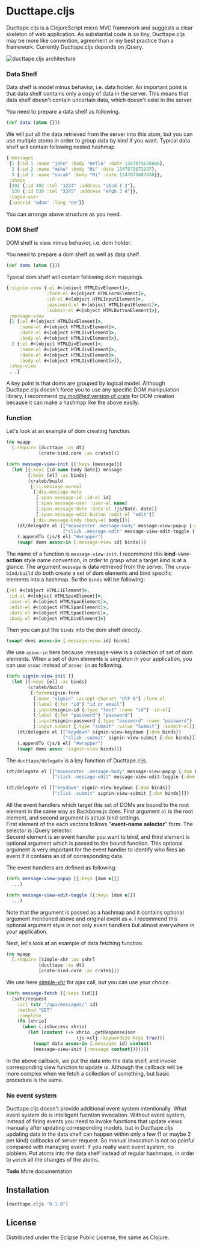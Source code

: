# Ducttape.cljs

Ducttape.cljs is a ClojureScript micro MVC framework and suggests a clear skeleton of web application.
As substantial code is so tiny, Ducttape.cljs may be more like convention, agreement or my best practice than a framework.
Currently Ducttape.cljs depends on jQuery.

<img src="https://github.com/downloads/hozumi/ducttape.cljs/ducttape_arch.png" alt="ducttape.cljs architecture" title="ducttape.cljs architecture" align="center" />

### Data Shelf
Data shelf is model minus behavior, i.e. data holder.
An important point is that data shelf contains only a copy of data in the server.
This means that data shelf doesn't contain uncertain data, which doesn't exist in the server.

You need to prepare a data shelf as following.

```clojure
(def data (atom {}))
```

We will put all the data retrieved from the server into this atom, but you can use multiple atoms in order to group data by kind if you want.
Typical data shelf will contain following nested hashmap.

```clojure
{:messages
 {1 {:id 1 :name "john" :body "Hello" :date 1347875638606},
  2 {:id 2 :name "mike" :body "Hi" :date 1347875672937},
  3 {:id 3 :name "sarah" :body "Hi" :date 1347875687430}},
 :shops
 {492 {:id 492 :tel "1234" :address "abcd 1 2"},
  530 {:id 530 :tel "2345" :address "efgh 3 4"}},
 :login-user
 {:userid "adam" :lang "en"}}
```

You can arrange above structure as you need.

### DOM Shelf
DOM shelf is view minus behavior, i.e. dom holder.

You need to prepare a dom shelf as well as data shelf.

```clojure
(def doms (atom {}))
```

Typical dom shelf will contain following dom mappings.

```clojure
{:signin-view {:el #<[object HTMLDivElement]>,
               :form-el #<[object HTMLFormElement]>,
               :id-el #<[object HTMLInputElement]>,
               :password-el #<[object HTMLInputElement]>,
               :submit-el #<[object HTMLButtonElement]>},
 :message-view
 {1 {:el #<[object HTMLDivElement]>,
     :name-el #<[object HTMLDivElement]>,
     :date-el #<[object HTMLDivElement]>,
     :body-el #<[object HTMLDivElement]>},
  2 {:el #<[object HTMLDivElement]>,
     :name-el #<[object HTMLDivElement]>,
     :date-el #<[object HTMLDivElement]>,
     :body-el #<[object HTMLDivElement]>}},
 :shop-view
 ...}
```

A key point is that doms are grouped by logical model.
Although Ducttape.cljs doesn't force you to use any specific DOM manipulation library, I recommend [my modified version of crate](https://github.com/hozumi/crate-bind) for DOM creation because it can make a hashmap like the above easily.

### function

Let's look at an example of dom creating function.

```clojure
(ns myapp
  (:require [ducttape :as dt]
            [crate-bind.core :as crateb]))
```

```clojure
(defn message-view-init [{:keys [message]}]
  (let [{:keys [id name body date]} message
        {:keys [el] :as binds}
        (crateb/build
         [:li.message.normal
          [:div.message-meta
           [:span.message-id :id-el id]
           [:span.message-user :user-el name]
           [:span.message-date :date-el (js/Date. date)]
           [:span.message-edit-button :edit-el "edit"]]
          [:div.message-body :body-el body]])]
    (dt/delegate el [["mouseenter .message-body" message-view-popup {:dom binds}]
                     ["click .message-edit" message-view-edit-toggle {:dom binds}]])
    (.appendTo (js/$ el) "#wrapper")
    (swap! doms assoc-in [:message-view id] binds)))
```

The name of a function is `message-view-init`.
I recommend this **kind**-*view*-**action** style name convention, in order to grasp what a target kind is at a glance.
The argument `message` is data retrieved from the server.
The `crate-bind/build` do both create a set of dom elements and bind specific elements into a hashmap. So the `binds` will be following:

```clojure
{:el #<[object HTMLLIElement]>,
 :id-el #<[object HTMLSpanElement]>,
 :user-el #<[object HTMLSpanElement]>,
 :edit-el #<[object HTMLSpanElement]>,
 :date-el #<[object HTMLSpanElement]>,
 :body-el #<[object HTMLDivElement]>}
```

Then you can put the `binds` into the dom shelf directly.

```clojure
(swap! doms assoc-in [:message-view id] binds)
```

We use `assoc-in` here because :message-view is a collection of set of dom elements.
When a set of dom elements is singleton in your application, you can use `assoc` instead of `assoc-in` as following.

```clojure
(defn signin-view-init []
  (let [{:keys [el] :as binds}
        (crateb/build
         [:form#signin-form
          {:name "signin" :accept-charset "UTF-8"} :form-el
          [:label {:for "id"} "id or email"]
          [:input#signin-id {:type "text" :name "id"} :id-el]
          [:label {:for "password"} "password"]
          [:input#signin-password {:type "password" :name "password"} :password-el]
          [:input.submit {:type "submit" :value "Submit"} :submit-el]])]
    (dt/delegate el [["keydown" signin-view-keydown {:dom binds}]
                     ["click .submit" signin-view-submit {:dom binds}]])
    (.appendTo (js/$ el) "#wrapper")
    (swap! doms assoc :signin-view binds)))
```

The `ducttape/delegate` is a key function of Ducttape.cljs.

```clojure
(dt/delegate el [["mouseenter .message-body" message-view-popup {:dom binds}]
                 ["click .message-edit" message-view-edit-toggle {:dom binds}]])
```

```clojure
(dt/delegate el [["keydown" signin-view-keydown {:dom binds}]
                 ["click .submit" signin-view-submit {:dom binds}]])
```

All the event handlers which target this set of DOMs are bound to the root element in the same way as Backbone.js does.
First argument `el` is the root element, and second argument is actual bind settings.<br>
First element of the each vectors follows "**event-name** **selector**" form. The selector is jQuery selector.<br>
Second element is an event handler you want to bind, and third element is optional argument which is passed to the bound function.
This optional argument is very important for the event handler to identify who fires an event if it contains an id of corresponding data.

The event handlers are defined as following:

```clojure
(defn message-view-popup [{:keys [dom e]}]
  ...)

(defn message-view-edit-toggle [{:keys [dom e]}]
  ...)
```

Note that the argument is passed as a hashmap and it contains optional argument mentioned above and original event as `e`.
I recommend this optional argument style in not only event handlers but almost everywhere in your application.



Next, let's look at an example of data fetching function.

```clojure
(ns myapp
  (:require [simple-xhr :as sxhr]
            [ducttape :as dt]
            [crate-bind.core :as crateb]))
```

We use here [simple-xhr](https://github.com/hozumi/simple-xhr) for ajax call, but you can use your choice.

```clojure
(defn message-fetch [{:keys [id]}]
  (sxhr/request
    :url (str "/api/messages/" id)
    :method "GET"
    :complete
    (fn [xhrio]
      (when (.isSuccess xhrio)
        (let [content (-> xhrio .getResponseJson
                          (js->clj :keywordize-keys true))]
          (swap! data assoc-in [:messages id] content)
          (message-view-init {:message content}))))))
```

In the above callback, we put the data into the data shelf, and invoke corresponding view function to update ui.
Although the callback will be more complex when we fetch a collection of something, but basic procedure is the same.


### No event system
Ducttape.cljs doesn't provide additional event system intentionally.
What event system do is intelligent fucntion invocation.
Without event system, instead of firing events you need to invoke functions that update views manually after updating corresponding models, but in Ducttape.cljs updating data in the data shelf can happen within only a few (1 or maybe 2 per kind) callbacks of server request.
So manual invocation is not so painful compared with managing event.
If you really want event system, no ploblem. Put atoms into the data shelf instead of regular hashmaps, in order to `watch` all the changes of the atoms.


**Todo**
More documentation

## Installation

```clojure
[ducttape.cljs "0.1.0"]
```

## License

Distributed under the Eclipse Public License, the same as Clojure.
